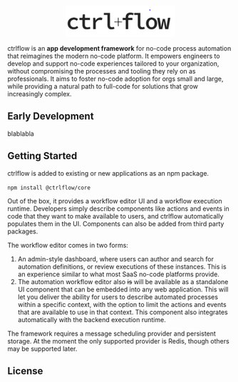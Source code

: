 <p align="center">
  <img width="245" height="70" src="./docs/Logo.PNG">
</p>

ctrlflow is an **app development framework** for no-code process automation that reimagines the modern no-code platform. It empowers engineers to develop and support no-code experiences tailored to your organization, without compromising the processes and tooling they rely on as professionals. It aims to foster no-code adoption for orgs small and large, while providing a natural path to full-code for solutions that grow increasingly complex.

## Early Development

blablabla

## Getting Started

ctrlflow is added to existing or new applications as an npm package.

`npm install @ctrlflow/core`

Out of the box, it provides a workflow editor UI and a workflow execution runtime. Developers simply describe components like actions and events in code that they want to make available to users, and ctrlflow automatically populates them in the UI. Components can also be added from third party packages.

The workflow editor comes in two forms:

1) An admin-style dashboard, where users can author and search for automation definitions, or review executions of these instances. This is an experience similar to what most SaaS no-code platforms provide.
2) The automation workflow editor also ~~is~~ will be available as a standalone UI component that can be embedded into any web application. This will let you deliver the ability for users to describe automated processes within a specific context, with the option to limit the actions and events that are available to use in that context. This component also integrates automatically with the backend execution runtime.

The framework requires a message scheduling provider and persistent storage. At the moment the only supported provider is Redis, though others may be supported later.

## License

